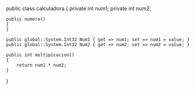 public class calculadora
{
	private int num1;
	private int num2;

	public numero()
	{
	}

	public global::System.Int32 Num1 { get => num1; set => num1 = value; }
	public global::System.Int32 Num2 { get => num2; set => num2 = value; }

	public int multipicacion()
	{
		return num1 * num2;
	}
}
